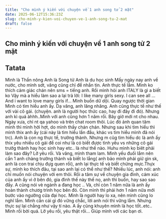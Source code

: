 ```yaml
---
title: "Cho mình ý kiến với chuyện về 1 anh song tử 2 mặt"
date: 2025-06-12T15:36:23Z
slug: cho-minh-y-kien-voi-chuyen-ve-1-anh-song-tu-2-mat
draft: false
---
```


## Cho mình ý kiến với chuyện về 1 anh song tử 2 mặt

## Tatata

Mình là Thần nông
Anh là Song tử
Anh là du học sinh
Mấy ngày nay anh về nước, cho mình sdt, vâng cũng chỉ để nhắn tin. Anh thực tế lắm.
Mình ko thích cảm giác chán nên sms = tiếng anh.
Rồi mình hỏi anh ITALY là gì a biết ko
Vậy mà a hiểu làm sao a lại trả lời: I like many girls sexy. I can see all ... And i want to love many girls if... Mình buồn dữ dội.
Quay ngược thời gian
Mình có tìm hiểu anh ấy. Dạ vâng, anh lăng nhăng. Anh cũng thực tế như thế với vài cô gái. (chuyện. anh là người học thức cao, hay đi đây đi đó). Nhưng anh kì quá àhhh..Mình với anh cũng hơn 1 năm rồi. Bây giờ mới nt cho nhau.
Ngày xưa, chỉ nt qa yahoo và trên chat room thôi. Lúc đó ảnh quan tâm mình thì mình hời hợt, do mình thấy chán chán. Nhưng sau khi tìm hiểu thì mình thix anh ấy (cái này là tìm hiểu lần đầu, khác vs tìm hiểu mình đã nói trc). Anh là con ng thực tế, trưởng thành. Nhưng m cũg tìm hiểu dc là anh ấy thíx yêu nhiều cô gái để coi như là có biết được tình yêu vs những cô gái trưởg thành hay học sinh hay etc.. là như thế nào.
Huhu mình ko biêt phải làm sao đây? Lỡ yêu rồi. Và vâng, mình tham lam. Mình yếu đuối lắm nên cần 1 anh chàng trưởng thành và biết lo lắng( anh bảo mình phải giử gìn sk, anh là con trai chịu đựg quen rồi), anh lại thực tế và biết chừng mực.Thựx sự, mình ko thích đâu, tại sao anh lại có thể như thế?
Nhiều lúc, anh nói: anh chỉ muốn nói chuyện với em thôi. Rồi a tâm sự về chuyện gia đình, cám xúc của anh ấy vì ở bên đó, gia đình thế này thế nọ, anh thì buồn, hay sao sao đấy. A cũng nói vè ngành a đang học ..
Và, chỉ còn 1 năm nữa là anh ấy hoàn thành chươg trình học bên đó. Còn mình thì phải hơn 1 năm nữa mới bước vào ngưỡng cửa đại học.
Mình là người hay lo xa, nên mình cũng lo nghĩ lắm. Mình cần cái gì đó vững chắc, lời anh nói thì vững lắm. Nhưng thực sự lại chẳng như vậy tí nào. A ấy cũng khuyên mình là học tốt..etc..
Mình rối bời quá. Lỡ yêu rồi, yêu thật rồi...
Giúp mình với các bạn ơi.